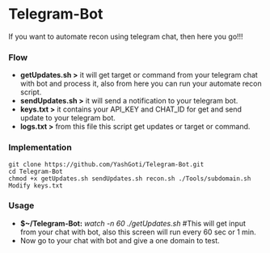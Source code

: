 # Telegram-Bot
If you want to automate recon using telegram chat, then here you go!!!

### Flow
* **getUpdates.sh   >** it will get target or command from your telegram chat with bot and process it, also from here you can run your automate recon script.
* **sendUpdates.sh >** it will send a notification to your telegram bot.
* **keys.txt       >** it contains your API_KEY and CHAT_ID for get and send update to your telegram bot.
* **logs.txt       >** from this file this script get updates or target or command.

### Implementation
```
git clone https://github.com/YashGoti/Telegram-Bot.git
cd Telegram-Bot
chmod +x getUpdates.sh sendUpdates.sh recon.sh ./Tools/subdomain.sh
Modify keys.txt
```

### Usage
* **$~/Telegram-Bot:** _watch -n 60 ./getUpdates.sh_ #This will get input from your chat with bot, also this screen will run every 60 sec or 1 min.
* Now go to your chat with bot and give a one domain to test.
